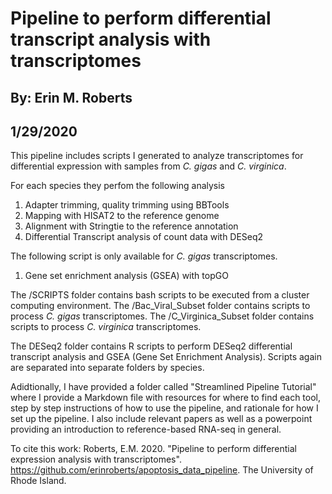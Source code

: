 # Pipeline to perform differential transcript analysis with transcriptomes
## By: Erin M. Roberts
## 1/29/2020

This pipeline includes scripts I generated to analyze transcriptomes for differential expression with samples from *C. gigas* and *C. virginica*.

For each species they perfom the following analysis
1. Adapter trimming, quality trimming using BBTools
2. Mapping with HISAT2 to the reference genome
3. Alignment with Stringtie to the reference annotation
4. Differential Transcript analysis of count data with DESeq2

The following script is only available for *C. gigas* transcriptomes.
1. Gene set enrichment analysis (GSEA) with topGO

The /SCRIPTS folder contains bash scripts to be executed from a cluster computing environment. The /Bac_Viral_Subset
folder contains scripts to process *C. gigas* transcriptomes. The /C_Virginica_Subset folder contains scripts to process
*C. virginica* transcriptomes. 

The DESeq2 folder contains R scripts to perform DESeq2 differential transcript analysis and GSEA (Gene Set Enrichment Analysis).
Scripts again are separated into separate folders by species. 

Adidtionally, I have provided a folder called "Streamlined Pipeline Tutorial" where I provide a Markdown file with resources for where to find each tool, step by step instructions of how to use the pipeline, and rationale for how I set up the pipeline. I also include relevant papers as well as a powerpoint providing an introduction to reference-based RNA-seq in general.

To cite this work: Roberts, E.M. 2020. "Pipeline to perform differential expression analysis with transcriptomes".
https://github.com/erinroberts/apoptosis_data_pipeline. The University of Rhode Island. 
 



